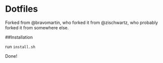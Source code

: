 # Dotfiles

Forked from @bravomartin, who forked it from @zischwartz, who probably forked it from somewhere else.

##Installation

run `install.sh`

Done!
